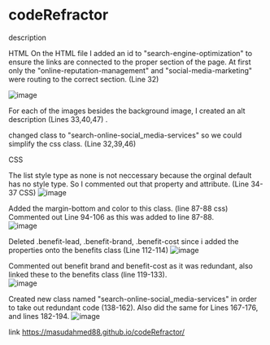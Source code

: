 # codeRefractor 

description

HTML
On the HTML file I added an id to "search-engine-optimization" to ensure the links are connected to the proper section of the page. At first only the "online-reputation-management" and "social-media-marketing" were routing to the correct section. (Line 32)

![image](https://user-images.githubusercontent.com/87885450/127422365-a6565be8-6486-408d-bdaf-e7db1c5935d3.png)


For each of the images besides the background image, I created an alt description (Lines 33,40,47) . 

changed class to "search-online-social_media-services" so we could simplify the css class. (Line 32,39,46)


CSS

The list style type as none is not neccessary because the orginal default has no style type. So I commented out that property and attribute. (Line 34-37 CSS)
![image](https://user-images.githubusercontent.com/87885450/127422781-5f346eec-9977-4e1d-9e79-f4f5fa07d535.png)


 Added the margin-bottom and color to this class. (line 87-88 css) Commented out Line 94-106 as this was added to line 87-88.  
![image](https://user-images.githubusercontent.com/87885450/127422919-fc1f53dc-8b62-45e9-98a7-9a09041c8ce9.png)

 Deleted .benefit-lead, .benefit-brand, .benefit-cost since i added the properties onto the benefits class (Line 112-114)
![image](https://user-images.githubusercontent.com/87885450/127423018-09752ca5-186e-4814-b185-f7a322ca60ab.png)

 Commented out benefit brand and benefit-cost as it was redundant, also linked 
these to the benefits class (line 119-133).  
![image](https://user-images.githubusercontent.com/87885450/127423124-41246778-7920-4979-b02c-06854446f60c.png)

Created new class named "search-online-social_media-services" in order to take out 
redundant code (138-162). Also did the same for Lines 167-176, and lines 182-194.
![image](https://user-images.githubusercontent.com/87885450/127423176-f36cc467-8a05-4a7e-aaf2-fa2c3cbd572f.png)


link
https://masudahmed88.github.io/codeRefractor/
